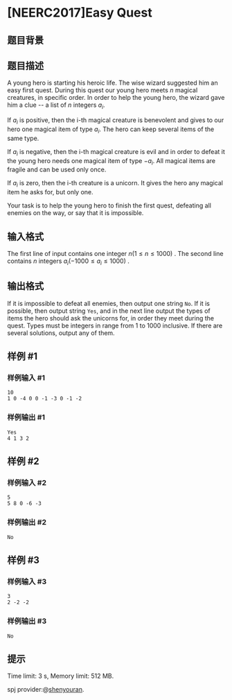 # [NEERC2017]Easy Quest

## 题目背景



## 题目描述



A young hero is starting his heroic life. The wise wizard suggested him an easy first quest. During this quest our young hero meets $n$ magical creatures, in specific order. In order to help the young hero, the wizard gave him a clue -- a list of $n$ integers $a_{i}.$

If $a_{i}$ is positive, then the i-th magical creature is benevolent and gives to our hero one magical item of type $a_{i}.$ The hero can keep several items of the same type.

If $a_i$ is negative, then the i-th magical creature is evil and in order to defeat it the young hero needs one magical item of type $−a_{i}.$ All magical items are fragile and can be used only once.

If $a_{i}$ is zero, then the i-th creature is a unicorn. It gives the hero any magical item he asks for, but only one.

Your task is to help the young hero to finish the first quest, defeating all enemies on the way, or say that it is impossible.



## 输入格式



The first line of input contains one integer $n (1 \le n \le 1000)$ . The second line contains $n$ integers $a_{i} (−1000 \le a_{i} \le 1000)$ .



## 输出格式



If it is impossible to defeat all enemies, then output one string `No`. If it is possible, then output string `Yes`, and in the next line output the types of items the hero should ask the unicorns for, in order they meet during the quest. Types must be integers in range from $1$ to $1000$ inclusive. If there are several solutions, output any of them.



## 样例 #1

### 样例输入 #1
```
10
1 0 -4 0 0 -1 -3 0 -1 -2
```

### 样例输出 #1

```
Yes
4 1 3 2
```

## 样例 #2

### 样例输入 #2
```
5
5 8 0 -6 -3
```

### 样例输出 #2

```
No
```

## 样例 #3

### 样例输入 #3
```
3
2 -2 -2
```

### 样例输出 #3

```
No
```

## 提示

Time limit: 3 s, Memory limit: 512 MB. 

spj provider:@[shenyouran](/user/137367).
